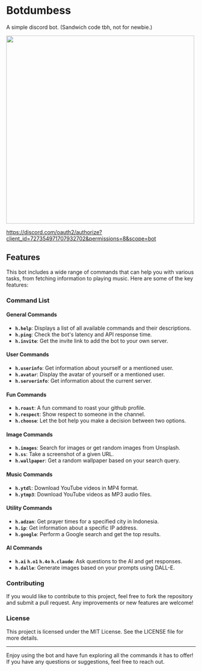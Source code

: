 # Botdumbess

A simple discord bot. (Sandwich code tbh, not for newbie.)

<img src="https://github.com/user-attachments/assets/60250ee6-6bb4-4eb2-9334-49f6adae45e9" width=500>

https://discord.com/oauth2/authorize?client_id=727354971707932702&permissions=8&scope=bot

## Features

This bot includes a wide range of commands that can help you with various tasks, from fetching information to playing music. Here are some of the key features:

### Command List

#### General Commands
- **`h.help`**: Displays a list of all available commands and their descriptions.
- **`h.ping`**: Check the bot's latency and API response time.
- **`h.invite`**: Get the invite link to add the bot to your own server.

#### User Commands
- **`h.userinfo`**: Get information about yourself or a mentioned user.
- **`h.avatar`**: Display the avatar of yourself or a mentioned user.
- **`h.serverinfo`**: Get information about the current server.

#### Fun Commands
- **`h.roast`**: A fun command to roast your github profile.
- **`h.respect`**: Show respect to someone in the channel.
- **`h.choose`**: Let the bot help you make a decision between two options.

#### Image Commands
- **`h.images`**: Search for images or get random images from Unsplash.
- **`h.ss`**: Take a screenshot of a given URL.
- **`h.wallpaper`**: Get a random wallpaper based on your search query.

#### Music Commands
- **`h.ytdl`**: Download YouTube videos in MP4 format.
- **`h.ytmp3`**: Download YouTube videos as MP3 audio files.

#### Utility Commands
- **`h.adzan`**: Get prayer times for a specified city in Indonesia.
- **`h.ip`**: Get information about a specific IP address.
- **`h.google`**: Perform a Google search and get the top results.

#### AI Commands
- **`h.ai` `h.o1` `h.4o` `h.claude`**: Ask questions to the AI and get responses.
- **`h.dalle`**: Generate images based on your prompts using DALL-E.

### Contributing

If you would like to contribute to this project, feel free to fork the repository and submit a pull request. Any improvements or new features are welcome!

### License

This project is licensed under the MIT License. See the LICENSE file for more details.

---

Enjoy using the bot and have fun exploring all the commands it has to offer! If you have any questions or suggestions, feel free to reach out.
